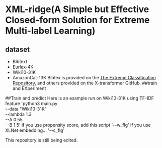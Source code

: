 # XML-ridge(A Simple but Effective Closed-form Solution for Extreme Multi-label Learning)

## dataset

- Bibtext
- Eurlex-4K
- Wiki10-31K
- AmazonCat-13K
  Bibtex is provided on the [The Extreme Classification Repository](http://manikvarma.org/downloads/XC/XMLRepository.html#ba-pair), and others provided on the X-transformer GitHub.
  ##train and EXperiment

##Train and predict
Here is an example run on Wiki10-31K using TF-IDF feature
'python3 main.py \
--data "Wiki10-31K"\
--lambda 1.3\
--A 0.55\
--B 1.5\'
if you use propensity score, add this script
'--w_flg'
if you use XLNet embedding...
'--c_flg'

This repository is still being edited.
